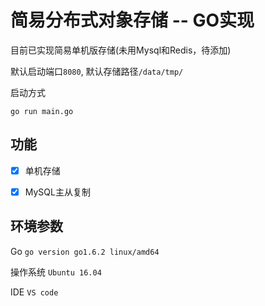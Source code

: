 # 简易分布式对象存储 -- GO实现

目前已实现简易单机版存储(未用Mysql和Redis，待添加)

默认启动端口`8080`, 默认存储路径`/data/tmp/`

启动方式

```
go run main.go
```

## 功能
- [x] 单机存储
- [x] MySQL主从复制


## 环境参数
Go `go version go1.6.2 linux/amd64`
 
操作系统 `Ubuntu 16.04`

IDE `VS code`
